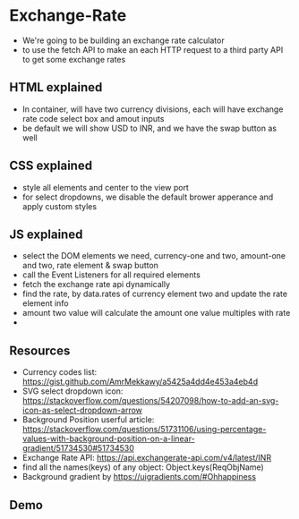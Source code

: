 # Exchange-Rate

- We're going to be building an exchange rate calculator
- to use the fetch API to make an each HTTP request to a third party API to get some exchange rates

## HTML explained

- In container, will have two currency divisions, each will have exchange rate code select box and amout inputs
- be default we will show USD to INR, and we have the swap button as well

## CSS explained

- style all elements and center to the view port
- for select dropdowns, we disable the default brower apperance and apply custom styles

## JS explained

- select the DOM elements we need, currency-one and two, amount-one and two, rate element & swap button
- call the Event Listeners for all required elements
- fetch the exchange rate api dynamically
- find the rate, by data.rates of currency element two and update the rate element info
- amount two value will calculate the amount one value multiples with rate
-

## Resources

- Currency codes list: https://gist.github.com/AmrMekkawy/a5425a4dd4e453a4eb4d
- SVG select dropdown icon: https://stackoverflow.com/questions/54207098/how-to-add-an-svg-icon-as-select-dropdown-arrow
- Background Position userful article: https://stackoverflow.com/questions/51731106/using-percentage-values-with-background-position-on-a-linear-gradient/51734530#51734530
- Exchange Rate API: https://api.exchangerate-api.com/v4/latest/INR
- find all the names(keys) of any object: Object.keys(ReqObjName)
- Background gradient by https://uigradients.com/#Ohhappiness

## Demo
